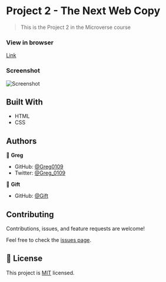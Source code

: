 # Project 2 - The Next Web Copy

> This is the Project 2 in the Microverse course

### View in browser
[Link](https://greg0109.github.io/TheNextWeb/)

### Screenshot
![Screenshot](assets/Screenshot.png)

## Built With

- HTML
- CSS

## Authors

👤 **Greg**

- GitHub: [@Greg0109](https://github.com/greg0109)
- Twitter: [@Greg_0109](https://twitter.com/greg_0109)

👤 **Gift**

- GitHub: [@Gift](https://github.com/Ghiftee)

## Contributing

Contributions, issues, and feature requests are welcome!

Feel free to check the [issues page](issues/).

## 📝 License

This project is [MIT](LICENSE) licensed.
